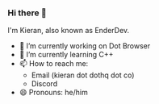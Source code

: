 ### Hi there 👋

I'm Kieran, also known as EnderDev.

- 🔭 I’m currently working on Dot Browser
- 🌱 I’m currently learning C++
- 📫 How to reach me:
   * Email (kieran dot dothq dot co)
   * Discord
- 😄 Pronouns: he/him
